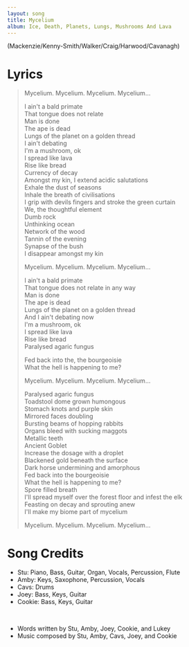 ```yaml
---
layout: song
title: Mycelium
album: Ice, Death, Planets, Lungs, Mushrooms And Lava
---
```


(Mackenzie/Kenny-Smith/Walker/Craig/Harwood/Cavanagh)

# Lyrics

> Mycelium. Mycelium. Mycelium. Mycelium...  
> 
> I ain't a bald primate  
> That tongue does not relate  
> Man is done  
> The ape is dead  
> Lungs of the planet on a golden thread  
> I ain't debating  
> I'm a mushroom, ok  
> I spread like lava  
> Rise like bread  
> Currency of decay  
> Amongst my kin, I extend acidic salutations  
> Exhale the dust of seasons  
> Inhale the breath of civilisations  
> I grip with devils fingers and stroke the green curtain  
> We, the thoughtful element  
> Dumb rock  
> Unthinking ocеan  
> Network of the wood  
> Tannin of the еvening  
> Synapse of the bush  
> I disappear amongst my kin  
>  
> Mycelium. Mycelium. Mycelium. Mycelium...  
>  
> I ain't a bald primate  
> That tongue does not relate in any way  
> Man is done  
> The ape is dead  
> Lungs of the planet on a golden thread  
> And I ain't debating now  
> I'm a mushroom, ok  
> I spread like lava  
> Rise like bread  
> Paralysed agaric fungus  
>  
> Fed back into the, the bourgeoisie  
> What the hell is happening to me?  
>  
> Mycelium. Mycelium. Mycelium. Mycelium...  
>  
> Paralysed agaric fungus  
> Toadstool dome grown humongous  
> Stomach knots and purple skin  
> Mirrored faces doubling  
> Bursting beams of hopping rabbits  
> Organs bleed with sucking maggots  
> Metallic teeth  
> Ancient Goblet  
> Increase the dosage with a droplet  
> Blackened gold beneath the surface  
> Dark horse undermining and amorphous  
> Fed back into the bourgeoisie  
> What the hell is happening to me?  
> Spore filled breath  
> I'll spread myself over the forest floor and infest the elk  
> Feasting on decay and sprouting anew  
> I'll make my biome part of mycelium  
>  
> Mycelium. Mycelium. Mycelium. Mycelium...  

# Song Credits
* Stu: Piano, Bass, Guitar, Organ, Vocals, Percussion, Flute
* Amby: Keys, Saxophone, Percussion, Vocals
* Cavs: Drums
* Joey: Bass, Keys, Guitar
* Cookie: Bass, Keys, Guitar
<br>

* Words written by Stu, Amby, Joey, Cookie, and Lukey
* Music composed by Stu, Amby, Cavs, Joey, and Cookie
